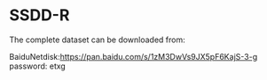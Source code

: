 # SSDD-R



The complete dataset can be downloaded from:

BaiduNetdisk:https://pan.baidu.com/s/1zM3DwVs9JX5pF6KajS-3-g password: etxg
